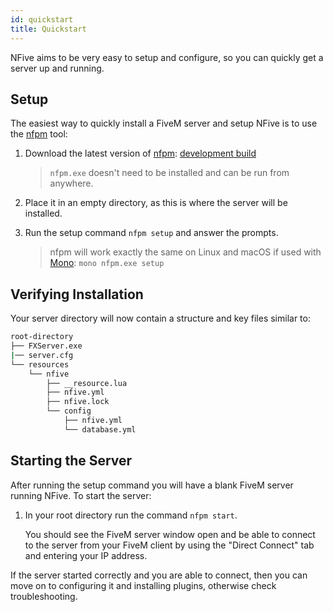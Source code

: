 ```yaml
---
id: quickstart
title: Quickstart
---
```


NFive aims to be very easy to setup and configure, so you can quickly get a server up and running.

## Setup

The easiest way to quickly install a FiveM server and setup NFive is to use the [nfpm](#) tool:

1. Download the latest version of [nfpm](https://github.com/NFive/nfpm): [development build](https://ci.appveyor.com/api/projects/NFive/nfpm/artifacts/bin/Release/nfpm.exe)

   > `nfpm.exe` doesn't need to be installed and can be run from anywhere.

2. Place it in an empty directory, as this is where the server will be installed.

3. Run the setup command `nfpm setup` and answer the prompts.

   > nfpm will work exactly the same on Linux and macOS if used with [Mono](https://www.mono-project.com/): `mono nfpm.exe setup`

## Verifying Installation

Your server directory will now contain a structure and key files similar to:

```bash
root-directory
├── FXServer.exe
|── server.cfg
└── resources
    └── nfive
        ├── __resource.lua
        ├── nfive.yml
        ├── nfive.lock
        └── config
            ├── nfive.yml
            └── database.yml
```

## Starting the Server

After running the setup command you will have a blank FiveM server running NFive. To start the server:

1. In your root directory run the command `nfpm start`.

   You should see the FiveM server window open and be able to connect to the server from your FiveM client by using the "Direct Connect" tab and entering your IP address.

If the server started correctly and you are able to connect, then you can move on to configuring it and installing plugins, otherwise check troubleshooting.
